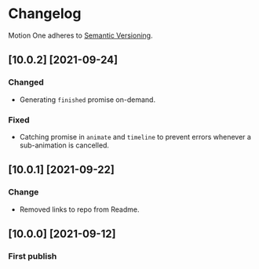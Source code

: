 # Changelog

Motion One adheres to [Semantic Versioning](http://semver.org/).

## [10.0.2] [2021-09-24]

### Changed

- Generating `finished` promise on-demand.

### Fixed

- Catching promise in `animate` and `timeline` to prevent errors whenever a sub-animation is cancelled.

## [10.0.1] [2021-09-22]

### Change

- Removed links to repo from Readme.

## [10.0.0] [2021-09-12]

### First publish
